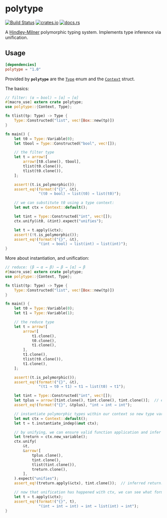 # polytype

[![Build Status](https://travis-ci.org/lucasem/polytype.svg?branch=master)](https://travis-ci.org/lucasem/polytype)
[![crates.io](https://img.shields.io/crates/v/polytype.svg)](https://crates.io/crates/polytype)
[![docs.rs](https://docs.rs/polytype/badge.svg)](https://docs.rs/polytype)

A [Hindley-Milner](https://wikipedia.org/wiki/Hindley–Milner_type_system) polymorphic typing system.
Implements type inference via unification.

## Usage

```toml
[dependencies]
polytype = "1.0"
```

Provided by **`polytype`** are the
[`Type`](https://docs.rs/polytype/1.0.1/polytype/enum.Type.html) enum and
the [`Context`](https://docs.rs/polytype/1.0.1/polytype/struct.Context.html)
struct.

The basics:

```rust
// filter: (α → bool) → [α] → [α]
#[macro_use] extern crate polytype;
use polytype::{Context, Type};

fn tlist(tp: Type) -> Type {
    Type::Constructed("list", vec![Box::new(tp)])
}

fn main() {
    let t0 = Type::Variable(0);
    let tbool = Type::Constructed("bool", vec![]);

    // the filter type
    let t = arrow![
        arrow![t0.clone(), tbool],
        tlist(t0.clone()),
        tlist(t0.clone()),
    ];

    assert!(t.is_polymorphic());
    assert_eq!(format!("{}", &t),
               "(t0 → bool) → list(t0) → list(t0)");

    // we can substitute t0 using a type context:
    let mut ctx = Context::default();

    let tint = Type::Constructed("int", vec![]);
    ctx.unify(&t0, &tint).expect("unifies");

    let t = t.apply(&ctx);
    assert!(!t.is_polymorphic());
    assert_eq!(format!("{}", &t),
               "(int → bool) → list(int) → list(int)");
}
```

More about instantiation, and unification:

```rust
// reduce: (β → α → β) → β → [α] → β
#[macro_use] extern crate polytype;
use polytype::{Context, Type};

fn tlist(tp: Type) -> Type {
    Type::Constructed("list", vec![Box::new(tp)])
}

fn main() {
    let t0 = Type::Variable(0);
    let t1 = Type::Variable(1);

    // the reduce type
    let t = arrow![
        arrow![
            t1.clone(),
            t0.clone(),
            t1.clone(),
        ],
        t1.clone(),
        tlist(t0.clone()),
        t1.clone(),
    ];

    assert!(t.is_polymorphic());
    assert_eq!(format!("{}", &t),
               "(t1 → t0 → t1) → t1 → list(t0) → t1");

    let tint = Type::Constructed("int", vec![]);
    let tplus = arrow![tint.clone(), tint.clone(), tint.clone()];  // e.g. add two ints
    assert_eq!(format!("{}", &tplus), "int → int → int");

    // instantiate polymorphic types within our context so new type variables will be distinct
    let mut ctx = Context::default();
    let t = t.instantiate_indep(&mut ctx);

    // by unifying, we can ensure valid function application and infer what gets returned
    let treturn = ctx.new_variable();
    ctx.unify(
        &t,
        &arrow![
            tplus.clone(),
            tint.clone(),
            tlist(tint.clone()),
            treturn.clone(),
        ],
    ).expect("unifies");
    assert_eq!(treturn.apply(&ctx), tint.clone());  // inferred return: int

    // now that unification has happened with ctx, we can see what form reduce takes
    let t = t.apply(&ctx);
    assert_eq!(format!("{}", t),
               "(int → int → int) → int → list(int) → int");
}
```
